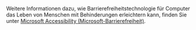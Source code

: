 Weitere Informationen dazu, wie Barrierefreiheitstechnologie für Computer das Leben von Menschen mit Behinderungen erleichtern kann, finden Sie unter [Microsoft Accessibility (Microsoft-Barrierefreiheit)](http://go.microsoft.com/fwlink/?LinkId=8431).